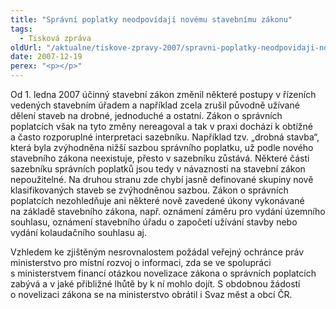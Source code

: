 ```yaml
---
title: "Správní poplatky neodpovídají novému stavebnímu zákonu"
tags:
  - Tisková zpráva
oldUrl: "/aktualne/tiskove-zpravy-2007/spravni-poplatky-neodpovidaji-novemu-stavebnimu-zakonu"
date: 2007-12-19
perex: "<p></p>"
---
```


<!-- imported from the old website -->

<p class="Normln-web">Od 1. ledna 2007 účinný stavební zákon změnil některé postupy v řízeních vedených stavebním úřadem a například zcela zrušil původně užívané dělení staveb na drobné, jednoduché a ostatní. Zákon o správních poplatcích však na tyto změny nereagoval a tak v praxi dochází k obtížné a často rozporuplné interpretaci sazebníku. Například tzv. „drobná stavba“, která byla zvýhodněna nižší sazbou správního poplatku, už podle nového stavebního zákona neexistuje, přesto v sazebníku zůstává. Některé části sazebníku správních poplatků jsou tedy v návaznosti na stavební zákon nepoužitelné. Na druhou stranu zde chybí jasně definované skupiny nově klasifikovaných staveb se zvýhodněnou sazbou. Zákon o správních poplatcích nezohledňuje ani některé nově zavedené úkony vykonávané na základě stavebního zákona, např. oznámení záměru pro vydání územního souhlasu, oznámení stavebního úřadu o započetí užívání stavby nebo vydání kolaudačního souhlasu aj.</p><p class="Normln-web">Vzhledem ke zjištěným nesrovnalostem požádal veřejný ochránce práv ministerstvo pro místní rozvoj o informaci, zda se ve spolupráci s ministerstvem financí otázkou novelizace zákona o správních poplatcích zabývá a v jaké přibližné lhůtě by k ní mohlo dojít. S obdobnou žádostí o novelizaci zákona se na ministerstvo obrátil i Svaz měst a obcí ČR.</p><p class="Normln"> </p>
